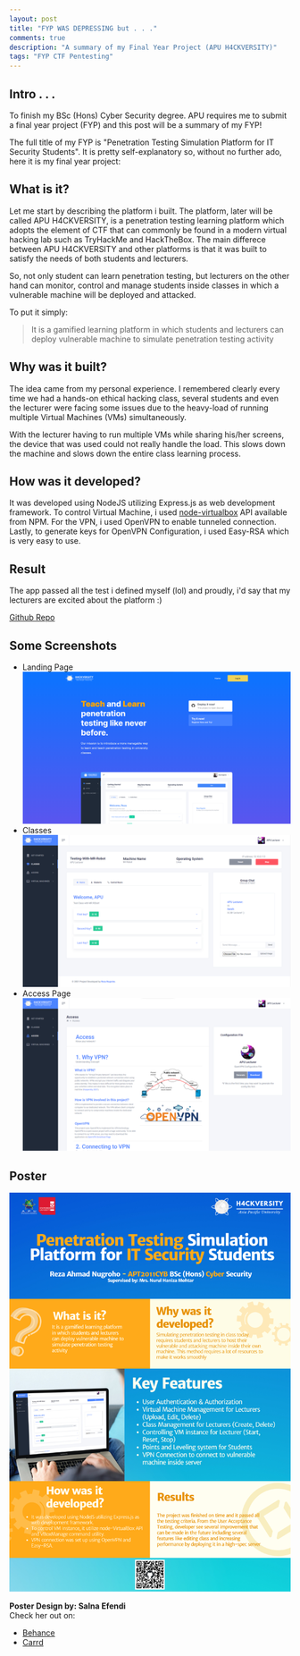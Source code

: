 ```yaml
---
layout: post
title: "FYP WAS DEPRESSING but . . ."
comments: true
description: "A summary of my Final Year Project (APU H4CKVERSITY)"
tags: "FYP CTF Pentesting"
---
```


## Intro . . .

To finish my BSc (Hons) Cyber Security degree. APU requires me to submit a final year project (FYP) and this post will be a summary of my FYP!   
   
The full title of my FYP is "Penetration Testing Simulation Platform for IT Security Students". It is pretty self-explanatory so, without no further ado, here it is my final year project:

## What is it?
Let me start by describing the platform i built. The platform, later will be called APU H4CKVERSITY, is a penetration testing learning platform which adopts the element of CTF that can commonly be found in a modern virtual hacking lab such as TryHackMe and HackTheBox. The main differece between APU H4CKVERSITY and other platforms is that it was built to satisfy the needs of both students and lecturers.   
   
So, not only student can learn penetration testing, but lecturers on the other hand can monitor, control and manage students inside classes in which a vulnerable machine will be deployed and attacked.

To put it simply:

> It is a gamified learning platform in which students and lecturers can deploy vulnerable machine to simulate penetration testing activity 


## Why was it built?
The idea came from my personal experience. I remembered clearly every time we had a hands-on ethical hacking class, several students and even the lecturer were facing some issues due to the heavy-load of running multiple Virtual Machines (VMs) simultaneously.
   
With the lecturer having to run multiple VMs while sharing his/her screens, the device that was used could not really handle the load. This slows down the machine and slows down the entire class learning process.

## How was it developed?
It was developed using NodeJS utilizing Express.js as web development framework. To control Virtual Machine, i used [node-virtualbox](https://www.npmjs.com/package/virtualbox) API available from NPM. For the VPN, i used OpenVPN to enable tunneled connection. Lastly, to generate keys for OpenVPN Configuration, i used Easy-RSA which is very easy to use.

## Result
The app passed all the test i defined myself (lol) and proudly, i'd say that my lecturers are excited about the platform :)

<!-- ## Published Article
<object data="https://vic21.uitmkelantan.com/wp-content/uploads/2021/11/INNOVATION-INSIGHTS-SERIES-2-2021.pdf#page=77" type="application/pdf" width="700px" height="700px">
    <embed src="https://vic21.uitmkelantan.com/wp-content/uploads/2021/11/INNOVATION-INSIGHTS-SERIES-2-2021.pdf#page=77">
        <p>This browser does not support PDFs. Please download the PDF to view it: <a href="http://yoursite.com/the.pdf">Download PDF</a>.</p>
    </embed>
</object>

[VIC21 Innovation Insights, 65-70](https://vic21.uitmkelantan.com/wp-content/uploads/2021/11/INNOVATION-INSIGHTS-SERIES-2-2021.pdf#page=77) -->

[Github Repo](https://github.com/no0g/h4ckversity)

## Some Screenshots
- Landing Page
![landing](/assets/images/landing.png)
- Classes
![landing](/assets/images/class.png)
- Access Page
![landing](/assets/images/vpn.png)
## Poster
![landing](/assets/images/poster.png)

**Poster Design by: Salna Efendi**   
Check her out on:
- [Behance](http://behance.net/salna)   
- [Carrd](http://sfe.carrd.co/)
